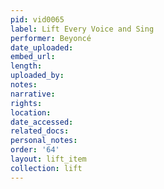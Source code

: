 ```yaml
---
pid: vid0065
label: Lift Every Voice and Sing
performer: Beyoncé
date_uploaded: 
embed_url: 
length: 
uploaded_by: 
notes: 
narrative: 
rights: 
location: 
date_accessed: 
related_docs: 
personal_notes: 
order: '64'
layout: lift_item
collection: lift
---
```

